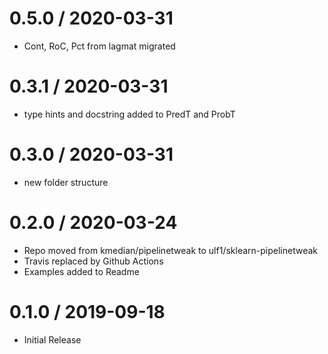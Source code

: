 # 0.5.0 / 2020-03-31

  * Cont, RoC, Pct from lagmat migrated

# 0.3.1 / 2020-03-31

  * type hints and docstring added to PredT and ProbT

# 0.3.0 / 2020-03-31

  * new folder structure

# 0.2.0 / 2020-03-24

  * Repo moved from kmedian/pipelinetweak to ulf1/sklearn-pipelinetweak
  * Travis replaced by Github Actions
  * Examples added to Readme

# 0.1.0 / 2019-09-18

  * Initial Release
